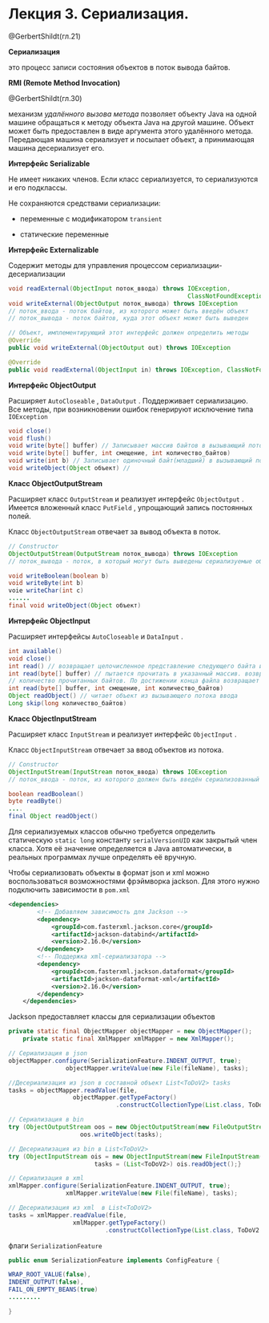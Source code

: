 # Лекция 3. Сериализация.

@GerbertShildt(гл.21)

**Сериализация**

это процесс записи состояния объектов в поток вывода байтов.

**RMI (Remote Method Invocation)**

@GerbertShildt(гл.30)

механизм *удалённого вызова метода* позволяет объекту Java на одной машине обращаться к методу объекта Java на другой машине. Объект может быть предоставлен в виде аргумента этого удалённого метода. Передающая машина сериализует и посылает объект, а принимающая машина десериализует его. 

**Интерфейс Serializable**

Не имеет никаких членов. Если класс сериализуется, то сериализуются и его подклассы.

Не сохраняются средствами сериализации:

- переменные с модификатором `transient`

- статические переменные

**Интерфейс Externalizable** 

Содержит методы для управления процессом сериализации-десериализации

```java
void readExternal(ObjectInput поток_ввода) throws IOException, 
                                                  ClassNotFoundException
void writeExternal(ObjectOutput поток_вывода) throws IOException
// поток_ввода - поток байтов, из которого может быть введён объект
// поток_вывода - поток байтов, куда этот объект может быть выведен

// Объект, имплементирующий этот интерфейс должен определить методы
@Override
public void writeExternal(ObjectOutput out) throws IOException

@Override
public void readExternal(ObjectInput in) throws IOException, ClassNotFoundException
```

**Интерфейс ObjectOutput**

Расширяет `AutoCloseable` , `DataOutput` . Поддерживает сериализацию. Все методы, при возникновении ошибок генерируют исключение типа `IOException` 

```java
void close()
void flush()
void write(byte[] buffer) // Записывает массив байтов в вызывающий поток вывода
void write(byte[] buffer, int смещение, int количество_байтов)
void write(int b) // Записывает одиночный байт(младший) в вызывающий поток
void writeObject(Object объект) //
```

**Класс ObjectOutputStream**

Расширяет класс `OutputStream`  и реализует интерфейс `ObjectOutput` . Имеется вложенный класс `PutField` , упрощающий запись постоянных полей.

Класс `ObjectOutputStream`  отвечает за вывод объекта в поток.

```java
// Constructor
ObjectOutputStream(OutputStream поток_вывода) throws IOException
// поток_вывода - поток, в который могут быть выведены сериализуемые объекты

void writeBoolean(boolean b)
void writeByte(int b)
voie writeChar(int c)
......
final void writeObject(Object объект)
```

**Интерфейс ObjectInput**

Расширяет интерфейсы `AutoCloseable`  и `DataInput` . 

```java
int available()
void close()
int read() // возвращает целочисленное представление следующего байта или -1
int read(byte[] buffer) // пытается прочитать в указанный массив. возвращает
// количество прочитанных байтов. По достижении конца файла возвращает -1
int read(byte[] buffer, int смещение, int количество_байтов)
Object readObject() // читает объект из вызывающего потока ввода
Long skip(long количество_байтов)
```

**Класс ObjectInputStream**

Расширяет класс `InputStream`  и реализует интерфейс `ObjectInput` .

Класс `ObjectInputStream` отвечает за ввод объектов из потока.

```java
// Constructor
ObjectInputStream(InputStream поток_ввода) throws IOException
// поток_ввода - поток, из которого должен быть введён сериализованный объект

boolean readBoolean()
byte readByte()
....
final Object readObject()
```

Для сериализуемых классов обычно требуется определить статическую `static long` константу `serialVersionUID`  как закрытый член класса. Хотя её значение определяется в Java автоматически, в реальных программах лучше определять её вручную.

Чтобы сериализовать объекты в формат json и xml можно воспользоваться возможностями фрэймворка jackson. Для этого нужно подключить зависимости в `pom.xml` 

```xml
<dependencies>
        <!-- Добавляем зависимость для Jackson -->
        <dependency>
            <groupId>com.fasterxml.jackson.core</groupId>
            <artifactId>jackson-databind</artifactId>
            <version>2.16.0</version>
        </dependency>
        <!-- Поддержка xml-сериализатора -->
        <dependency>
            <groupId>com.fasterxml.jackson.dataformat</groupId>
            <artifactId>jackson-dataformat-xml</artifactId>
            <version>2.16.0</version>
        </dependency>
    </dependencies>
```

Jackson предоставляет классы для сериализации объектов

```java
private static final ObjectMapper objectMapper = new ObjectMapper();
    private static final XmlMapper xmlMapper = new XmlMapper();
```

```java
// Сериализация в json
objectMapper.configure(SerializationFeature.INDENT_OUTPUT, true);
                objectMapper.writeValue(new File(fileName), tasks);

//Десериализация из json в составной объект List<ToDoV2> tasks
tasks = objectMapper.readValue(file, 
                  objectMapper.getTypeFactory()
                              .constructCollectionType(List.class, ToDoV2.class));

// Сериализация в bin
try (ObjectOutputStream oos = new ObjectOutputStream(new FileOutputStream(fileName))) {
                    oos.writeObject(tasks);

// Десериализация из bin в List<ToDoV2>
try (ObjectInputStream ois = new ObjectInputStream(new FileInputStream(file))) {
                        tasks = (List<ToDoV2>) ois.readObject();}

// Сериализация в xml
xmlMapper.configure(SerializationFeature.INDENT_OUTPUT, true);
                xmlMapper.writeValue(new File(fileName), tasks);

// Десериализация из xml  в List<ToDoV2>
tasks = xmlMapper.readValue(file, 
                  xmlMapper.getTypeFactory()
                           .constructCollectionType(List.class, ToDoV2.class));
```


 флаги `SerializationFeature` 

```java
public enum SerializationFeature implements ConfigFeature {

WRAP_ROOT_VALUE(false),
INDENT_OUTPUT(false),
FAIL_ON_EMPTY_BEANS(true)
.........

}
```

